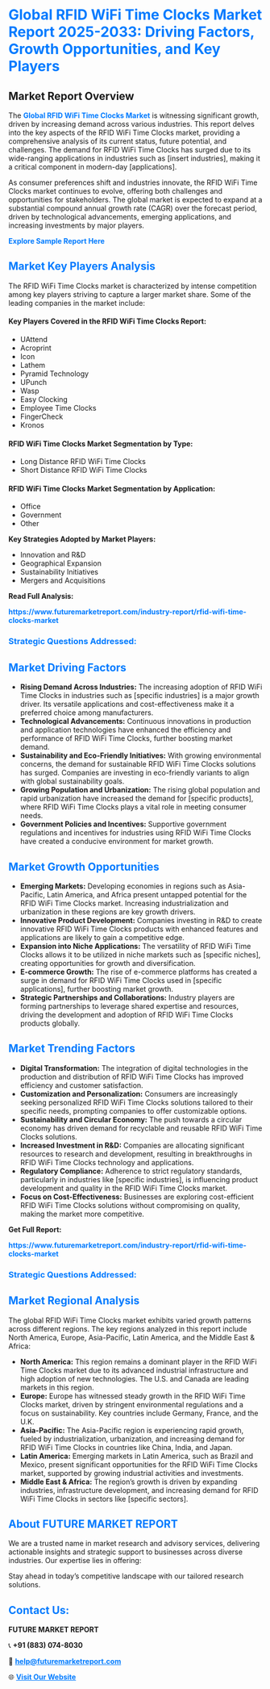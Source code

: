 <h1 style="color: #007BFF;">Global RFID WiFi Time Clocks Market Report 2025-2033: Driving Factors, Growth Opportunities, and Key Players</h1>

<section id="overview">
<h2>Market Report Overview</h2>
<p>The <a href="https://www.futuremarketreport.com/industry-report/rfid-wifi-time-clocks-market" style="color: #007BFF; text-decoration: none;"><strong>Global RFID WiFi Time Clocks Market</strong></a> is witnessing significant growth, driven by increasing demand across various industries. This report delves into the key aspects of the RFID WiFi Time Clocks market, providing a comprehensive analysis of its current status, future potential, and challenges. The demand for RFID WiFi Time Clocks has surged due to its wide-ranging applications in industries such as [insert industries], making it a critical component in modern-day [applications].</p>
<p>As consumer preferences shift and industries innovate, the RFID WiFi Time Clocks market continues to evolve, offering both challenges and opportunities for stakeholders. The global market is expected to expand at a substantial compound annual growth rate (CAGR) over the forecast period, driven by technological advancements, emerging applications, and increasing investments by major players.</p>
</section>

<section id="overview">
<p><a href="https://www.futuremarketreport.com/request-sample/reportId=102190" style="color: #007BFF; text-decoration: none;"><strong>Explore Sample Report Here</strong></a></p>
</section>

<section id="key-players">
<h2 style="color: #007BFF;">Market Key Players Analysis</h2>
<p>The RFID WiFi Time Clocks market is characterized by intense competition among key players striving to capture a larger market share. Some of the leading companies in the market include:</p>
<h4>Key Players Covered in the RFID WiFi Time Clocks Report:</h4>
<ul><li>UAttend</li><li>Acroprint</li><li>Icon</li><li>Lathem</li><li>Pyramid Technology</li><li>UPunch</li><li>Wasp</li><li>Easy Clocking</li><li>Employee Time Clocks</li><li>FingerCheck</li><li>Kronos</li></ul>
<h4>RFID WiFi Time Clocks Market Segmentation by Type:</h4>
<ul><li>Long Distance RFID WiFi Time Clocks</li><li>Short Distance RFID WiFi Time Clocks</li></ul>

<h4>RFID WiFi Time Clocks Market Segmentation by Application:</h4>
<ul><li>Office</li><li>Government</li><li>Other</li></ul>
<p><strong>Key Strategies Adopted by Market Players:</strong></p>
<ul>
<li>Innovation and R&D</li>
<li>Geographical Expansion</li>
<li>Sustainability Initiatives</li>
<li>Mergers and Acquisitions</li>
</ul>
</section>

<section>
<p><strong>Read Full Analysis: </strong></p><a href="https://www.futuremarketreport.com/industry-report/rfid-wifi-time-clocks-market" style="color: #007BFF; text-decoration: none;"><strong>https://www.futuremarketreport.com/industry-report/rfid-wifi-time-clocks-market</strong></a>
<h3 style="color: #007BFF;">Strategic Questions Addressed:</h3>
</section>

<section id="driving-factors">
<h2 style="color: #007BFF;">Market Driving Factors</h2>
<ul>
<li><strong>Rising Demand Across Industries:</strong> The increasing adoption of RFID WiFi Time Clocks in industries such as [specific industries] is a major growth driver. Its versatile applications and cost-effectiveness make it a preferred choice among manufacturers.</li>
<li><strong>Technological Advancements:</strong> Continuous innovations in production and application technologies have enhanced the efficiency and performance of RFID WiFi Time Clocks, further boosting market demand.</li>
<li><strong>Sustainability and Eco-Friendly Initiatives:</strong> With growing environmental concerns, the demand for sustainable RFID WiFi Time Clocks solutions has surged. Companies are investing in eco-friendly variants to align with global sustainability goals.</li>
<li><strong>Growing Population and Urbanization:</strong> The rising global population and rapid urbanization have increased the demand for [specific products], where RFID WiFi Time Clocks plays a vital role in meeting consumer needs.</li>
<li><strong>Government Policies and Incentives:</strong> Supportive government regulations and incentives for industries using RFID WiFi Time Clocks have created a conducive environment for market growth.</li>
</ul>
</section>

<section id="growth-opportunities">
<h2 style="color: #007BFF;">Market Growth Opportunities</h2>
<ul>
<li><strong>Emerging Markets:</strong> Developing economies in regions such as Asia-Pacific, Latin America, and Africa present untapped potential for the RFID WiFi Time Clocks market. Increasing industrialization and urbanization in these regions are key growth drivers.</li>
<li><strong>Innovative Product Development:</strong> Companies investing in R&D to create innovative RFID WiFi Time Clocks products with enhanced features and applications are likely to gain a competitive edge.</li>
<li><strong>Expansion into Niche Applications:</strong> The versatility of RFID WiFi Time Clocks allows it to be utilized in niche markets such as [specific niches], creating opportunities for growth and diversification.</li>
<li><strong>E-commerce Growth:</strong> The rise of e-commerce platforms has created a surge in demand for RFID WiFi Time Clocks used in [specific applications], further boosting market growth.</li>
<li><strong>Strategic Partnerships and Collaborations:</strong> Industry players are forming partnerships to leverage shared expertise and resources, driving the development and adoption of RFID WiFi Time Clocks products globally.</li>
</ul>
</section>

<section id="trending-factors">
<h2 style="color: #007BFF;">Market Trending Factors</h2>
<ul>
<li><strong>Digital Transformation:</strong> The integration of digital technologies in the production and distribution of RFID WiFi Time Clocks has improved efficiency and customer satisfaction.</li>
<li><strong>Customization and Personalization:</strong> Consumers are increasingly seeking personalized RFID WiFi Time Clocks solutions tailored to their specific needs, prompting companies to offer customizable options.</li>
<li><strong>Sustainability and Circular Economy:</strong> The push towards a circular economy has driven demand for recyclable and reusable RFID WiFi Time Clocks solutions.</li>
<li><strong>Increased Investment in R&D:</strong> Companies are allocating significant resources to research and development, resulting in breakthroughs in RFID WiFi Time Clocks technology and applications.</li>
<li><strong>Regulatory Compliance:</strong> Adherence to strict regulatory standards, particularly in industries like [specific industries], is influencing product development and quality in the RFID WiFi Time Clocks market.</li>
<li><strong>Focus on Cost-Effectiveness:</strong> Businesses are exploring cost-efficient RFID WiFi Time Clocks solutions without compromising on quality, making the market more competitive.</li>
</ul>
</section>

<section>
<p><strong>Get Full Report: </strong></p><a href="https://www.futuremarketreport.com/industry-report/rfid-wifi-time-clocks-market" style="color: #007BFF; text-decoration: none;"><strong>https://www.futuremarketreport.com/industry-report/rfid-wifi-time-clocks-market</strong></a>
<h3 style="color: #007BFF;">Strategic Questions Addressed:</h3>
</section>


<section id="regional-analysis">
<h2 style="color: #007BFF;">Market Regional Analysis</h2>
<p>The global RFID WiFi Time Clocks market exhibits varied growth patterns across different regions. The key regions analyzed in this report include North America, Europe, Asia-Pacific, Latin America, and the Middle East & Africa:</p>
<ul>
<li><strong>North America:</strong> This region remains a dominant player in the RFID WiFi Time Clocks market due to its advanced industrial infrastructure and high adoption of new technologies. The U.S. and Canada are leading markets in this region.</li>
<li><strong>Europe:</strong> Europe has witnessed steady growth in the RFID WiFi Time Clocks market, driven by stringent environmental regulations and a focus on sustainability. Key countries include Germany, France, and the U.K.</li>
<li><strong>Asia-Pacific:</strong> The Asia-Pacific region is experiencing rapid growth, fueled by industrialization, urbanization, and increasing demand for RFID WiFi Time Clocks in countries like China, India, and Japan.</li>
<li><strong>Latin America:</strong> Emerging markets in Latin America, such as Brazil and Mexico, present significant opportunities for the RFID WiFi Time Clocks market, supported by growing industrial activities and investments.</li>
<li><strong>Middle East & Africa:</strong> The region’s growth is driven by expanding industries, infrastructure development, and increasing demand for RFID WiFi Time Clocks in sectors like [specific sectors].</li>
</ul>
</section>

<footer>
<h2 style="color: #007BFF;">About FUTURE MARKET REPORT</h2>
<p>We are a trusted name in market research and advisory services, delivering actionable insights and strategic support to businesses across diverse industries. Our expertise lies in offering:</p>

<p>Stay ahead in today’s competitive landscape with our tailored research solutions.</p>

<h2 style="color: #007BFF;">Contact Us:</h2>
<p><strong>FUTURE MARKET REPORT</strong></p>
<p>📞 <strong>+91 (883) 074-8030</strong></p>
<p>📧 <strong><a href="mailto:help@futuremarketreport.com" style="color: #007BFF;">help@futuremarketreport.com</a></strong></p>
<p>🌐 <strong><a href="https://www.futuremarketreport.com/" style="color: #007BFF;">Visit Our Website</a></strong></p>
</footer>